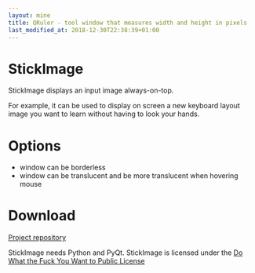 ```yaml
---
layout: mine
title: QRuler - tool window that measures width and height in pixels
last_modified_at: 2018-12-30T22:38:39+01:00
---
```


# StickImage

StickImage displays an input image always-on-top.

For example, it can be used to display on screen a new keyboard layout image you want to learn without having to look your hands.

# Options

* window can be borderless
* window can be translucent and be more translucent when hovering mouse

# Download

[Project repository](https://gitlab.com/hydrargyrum/attic/tree/master/stickimage)

StickImage needs Python and PyQt.
StickImage is licensed under the [Do What the Fuck You Want to Public License](../wtfpl)

